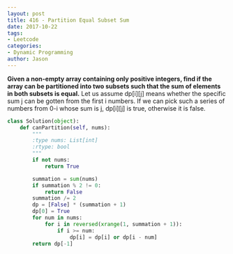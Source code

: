 ```yaml
---
layout: post
title: 416 - Partition Equal Subset Sum
date: 2017-10-22
tags:
- Leetcode
categories:
- Dynamic Programming
author: Jason
---
```

**Given a non-empty array containing only positive integers, find if the array can be partitioned into two subsets such that the sum of elements in both subsets is equal.**
Let us assume dp[i][j] means whether the specific sum j can be gotten from the first i numbers. If we can pick such a series of numbers from 0-i whose sum is j, dp[i][j] is true, otherwise it is false.


```python
class Solution(object):
    def canPartition(self, nums):
        """
        :type nums: List[int]
        :rtype: bool
        """
        if not nums:
            return True

        summation = sum(nums)
        if summation % 2 != 0:
            return False
        summation /= 2
        dp = [False] * (summation + 1)
        dp[0] = True
        for num in nums:
            for i in reversed(xrange(1, summation + 1)):
                if i >= num:
                    dp[i] = dp[i] or dp[i - num]
        return dp[-1]
```
